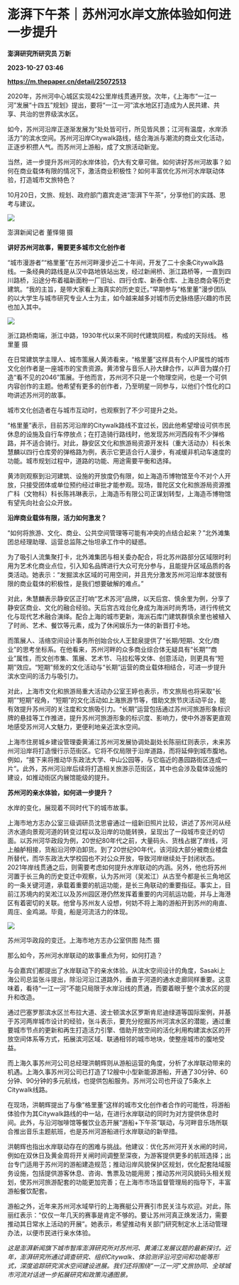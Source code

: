 # 澎湃下午茶｜苏州河水岸文旅体验如何进一步提升
**澎湃研究所研究员 万新**

**2023-10-27 03:46**

**https://m.thepaper.cn/detail/25072513**

2020年，苏州河中心城区实现42公里岸线贯通开放。次年，《上海市“一江一河”发展“十四五”规划》提出，要将“一江一河”滨水地区打造成为人民共建、共享、共治的世界级滨水区。

如今，苏州河沿岸正逐渐发展为“处处皆可行，所见皆风景；江河有温度，水岸添活力”的滨水空间。苏州河沿岸Citywalk路线，结合海派与潮流的商业文化活动，正逐步积攒人气。而苏州河上游船，成了文旅活动新宠。

当然，进一步提升苏州河的水岸体验，仍大有文章可做。如何讲好苏州河故事？如何在商业载体有限的情况下，激活商业积极性？如何丰富优化苏州河水岸联动体验，打造城市文旅特色？

10月20日，文旅、规划、政府部门嘉宾走进“澎湃下午茶”，分享他们的实践、思考与建议。

![](https://imagecloud.thepaper.cn/thepaper/image/275/752/592.png)

澎湃新闻记者 董怿翎 摄

**讲好苏州河故事，需要更多城市文化创作者**

“城市漫游者”“格里董”在苏州河畔漫步近二十年间，开发了二十余条Citywalk路线。一条经典的路线是从汉中路地铁站出发，经过新闸桥、浙江路桥等，一直到四川路桥，沿途分布着福新面粉一厂旧址、四行仓库、新泰仓库、上海总商会等历史建筑。“我的主旨，是带大家看上海真实的历史变迁。”早期参与“格里董”漫步团队的以大学生与城市研究专业人士为主，如今越来越多对城市历史脉络感兴趣的市民也加入其中。

![](https://imagecloud.thepaper.cn/thepaper/image/275/752/591.png)

浙江路桥南端，浙江中路，1930年代以来不同时代建筑同框，构成的天际线。 格里董 摄

在日常建筑学主理人、城市策展人黄沛看来，“格里董”这样具有个人IP属性的城市文化创作者是一座城市的宝贵资源。黄沛曾与音乐人孙大肆合作，以声音为媒介打造“看不见的2046”策展。于他而言，苏州河不只是一个物理空间，也是一个可供内容创作的主题。他希望有更多的创作者，乃至明星一同参与，以他们个性化的口吻讲述苏州河的故事。

城市文化创造者在与城市互动时，也观察到了不少可提升之处。

“格里董”表示，目前苏河沿岸的Citywalk路线不宜过长，因此他希望增设可供市民休息的设施及自行车停放点；在打造骑行路线时，他发现苏州河西段有不少弹格路，并不适合骑行。对此，静安区文化和旅游局资源开发科（重大活动办）科长朱慧麟以四行仓库旁的弹格路为例，表示它更适合行人漫步，有减缓非机动车速度的功能。城市规划过程中，道路的功能、用途需要平衡和选择。

黄沛则观察到沿河建筑、设施的开放度仍有限，如上海造币博物馆至今不对个人开放，只接受团体或单位预约经过审批才能参观。现场，普陀区文化和旅游局资源推广科（文物科）科长陈祎琳表示，上海造币有限公司正谋划转型，上海造币博物馆有望先向社会公众开放。

**沿岸商业载体有限，活力如何激发？**

“如何将旅游、文化、商业、公共空间管理等可能有冲突的点结合起来？”北外滩集团总经理助理、运营总监陈之怡坦承工作中的疑惑。

为了吸引人流集聚打卡，北外滩集团与相关委办配合，将北苏州路部分区域限时利用为艺术化商业点位，引入知名品牌进行大众可充分参与，且能提升区域品质的各类活动。她表示：“发掘滨水区域的可用空间，并且充分激发苏州河沿岸本就很有限的商业载体的积极性，是我们想要破解的难点。”

对此，朱慧麟表示静安区正打响“艺术苏河”品牌，以天后宫、慎余里为例，分享了静安区商业、文化的融合经验。天后宫古戏台化身成为海派时尚秀场，进行传统文化与现代艺术融合演绎。配合上海的城市更新，海派石库门建筑群慎余里也被植入了时尚、艺术、餐饮等元素，成为了休闲娱乐为一体的新晋打卡地。

而策展人、活络空间设计事务所创始合伙人王懿泉提供了“长期/短期、文化/商业”的思考坐标系。在他看来，苏州河畔的众多商业综合体无疑具有“长期”“商业”属性，而文创市集、策展、艺术节、马拉松等文体、创意活动，则更具有“短期”效应。“短期”频发的文化活动与“长期”运营的商业载体相结合，可进一步提升滨水空间的活力与吸引力。

对此，上海市文化和旅游局重大活动办公室王婷也表示，市文旅局也将采取“长期”“短期”视角，“短期”的文化活动如上海旅游节等，借助文旅节庆活动平台，能有效提升苏州河的关注度和文旅吸引力。“长期”运营包括通过苏州河旅游形象标识牌的悬挂等工作推进，提升苏州河旅游形象的标识度、影响力，使中外游客更直观地感受苏州河人文魅力，更便利地亲近滨水空间。

上海市住房城乡建设管理委黄浦江苏州河发展协调处副处长陈丽红则表示，未来苏州河沿岸将打造慢行示范街区。它将不仅局限于沿岸道路，而将延伸到城市腹地。例如，“接下来将推动华东政法大学、中山公园等，与它临近的愚园路街区连成一片”。此外，苏州河沿岸后续将打造相关旅游示范街区，其中也会涉及载体设施的建设，如推动街区内展馆能级的提升。

**苏州河的亲水体验，如何进一步提升？**

水岸的变化，展现着不同时代下的城市故事。

上海市地方志办公室三级调研员沈思睿通过一组新旧照片比较，讲述了苏州河从经济水道向景观河道的转变过程以及沿岸的功能转换，呈现出了一段城市变迁的切面。以苏州河华政段为例，20世纪80年代之前，大量码头、货栈占据了岸线，河上舳舻相接，货船沿河停泊卸货。到了20世纪90年代，该河段大部分被商业楼盘所替代，而华东政法大学校园也不对公众开放，导致河岸继续处于封闭状态。2021年岸线贯通之后，则需要考虑如何提升水岸联动的内涵。另外，他也将苏州河置于长三角的历史变迁中观察，认为苏州河（吴淞江）从古至今都是长三角地区的一条关键河道，承载着重要的航运功能，是长三角联动的重要指征。事实上，目前江苏境内的吴淞江以及苏州园区港仍然发挥着重要的内河航运功能，并与上海港区有着密切的关联。他曾与苏州友人设想，何妨不将上海的游船开到苏州的甪直、周庄、金鸡湖。毕竟，船是河流活力的体现。

![](https://imagecloud.thepaper.cn/thepaper/image/275/752/593.png)

苏州河华政段的变迁。上海市地方志办公室供图 陆杰 摄

那么如今，苏州河水岸联动的故事重点为何，如何打造？

与会嘉宾们都提出了水岸联动下的亲水体验。从滨水空间设计的角度，Sasaki上海公司总监张斗提出，除沿河沿江道路外，垂直于河道的通水走廊同样重要。这意味着，看待“一江一河”不能只局限于水岸沿线的贯通，而要着眼于整个滨水区的提升和改造。

通过巴塞罗那滨水区兰布拉大道、波士顿滨水区罗斯肯尼迪绿道等国际案例，并基于苏河两岸城市设计的经验，张斗表示，要充分挖掘苏州河滨水区的潜能，通过重要城市节点的更新和再生打造活力引擎、借助开放空间的活化利用构建滨水区的开放空间体系等方式，拓展滨河区域、联通相邻的城市地块，使整座城市的腹地受益。

而上海久事苏州河公司总经理洪朝辉则从游船运营的角度，分析了水岸联动带来的机遇。上海久事苏州河公司已打造了12艘中小型新能源游船，开通了30分钟、60分钟、90分钟的多元航线，也提供包船服务。苏州河公司也开设了5条水上Citywalk线路。

在现场，洪朝辉提出了与像“格里董”这样的城市文化创作者合作的可能性，将游船体验作为其Citywalk路线的中一站，在进行水岸联动的同时为对方提供休息时间。此外，与沿河咖啡馆等餐饮业态开展“游船+下午茶”联动，与河畔音乐场所联合推出音乐主题航班，也是苏州河游船进行水岸联动的新举措。

洪朝辉也指出水岸联动存在的困难与挑战。他建议：优化苏州河开关水闸的时间，例如在双休日及黄金周将开关闸时间调整至深夜，为游客提供更多的航班选择；出台专门适用于苏州河的游船建造规范；推动沿岸风貌保护区规划，优化配套陆域服务设施，包括提供游客休息、咨询、售票及功能用房；推动苏州河风貌码头相关规划，使苏州河旅游配套的功能更加完善；在上海市市场监督管理局的指导下，丰富游船餐饮配套。

游船之外，近年来苏州河水域举行的上海赛艇公开赛引市民关注与欢迎。对此，陈丽红表示：“仅仅一年几天的赛事是肯定不够的。要让苏州河真正焕发活力，需要推动其日常水上活动的开展”。她表示，希望推动有关部门研究制定水上活动管理办法，以便市民进行亲水体验。

_这是澎湃新闻旗下城市智库澎湃研究所对苏州河、黄浦江发展议题的最新探讨。近年，澎湃研究所通过调查研究、组织Citywalk、体验测评沿河空间和功能等形式，深度追踪研究滨水空间建设进展。我们还将围绕“一江一河”文旅协同、全球城市河流对话进一步拓展研究和政策沟通图景。_